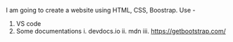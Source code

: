 I am going to create a  website using HTML, CSS, Boostrap.
Use  -
1. VS code
2. Some documentations
 i. devdocs.io
 ii. mdn 
 iii. https://getbootstrap.com/
